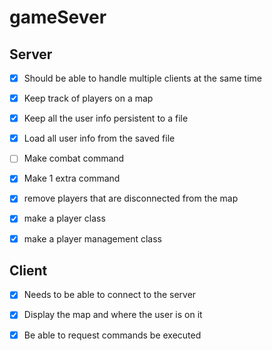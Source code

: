 # gameSever

## Server
- [x] Should be able to handle multiple clients at the same time

- [x] Keep track of players on a map<br>
- [x] Keep all the user info persistent to a file<br>
- [x] Load all user info from the saved file<br>
- [ ] Make combat command<br>
- [x] Make 1 extra command

- [x] remove players that are disconnected from the map
- [x] make a player class
- [x] make a player management class

## Client
- [x] Needs to be able to connect to the server

- [x] Display the map and where the user is on it<br>
- [x] Be able to request commands be executed